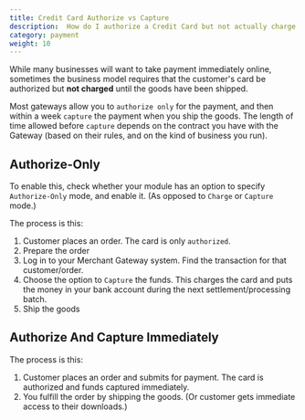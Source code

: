 ```yaml
---
title: Credit Card Authorize vs Capture
description:  How do I authorize a Credit Card but not actually charge it until I ship the goods?
category: payment
weight: 10
---
```


While many businesses will want to take payment immediately online, sometimes the business model requires that the customer's card be authorized but **not charged** until the goods have been shipped.

Most gateways allow you to `authorize only` for the payment, and then within a week `capture` the payment when you ship the goods. 
The length of time allowed before `capture` depends on the contract you have with the Gateway (based on their rules, and on the kind of business you run).

## Authorize-Only
To enable this, check whether your module has an option to specify `Authorize-Only` mode, and enable it. (As opposed to `Charge` or `Capture` mode.)

The process is this:
1. Customer places an order. The card is only `authorized`.
2. Prepare the order
3. Log in to your Merchant Gateway system. Find the transaction for that customer/order.
4. Choose the option to `Capture` the funds. This charges the card and puts the money in your bank account during the next settlement/processing batch.
5. Ship the goods

## Authorize And Capture Immediately
The process is this:
1. Customer places an order and submits for payment. The card is authorized and funds captured immediately.
2. You fulfill the order by shipping the goods. (Or customer gets immediate access to their downloads.)
